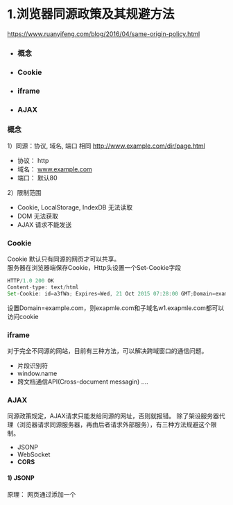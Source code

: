# 1.浏览器同源政策及其规避方法
https://www.ruanyifeng.com/blog/2016/04/same-origin-policy.html
* ### 概念
* ### Cookie
* ### iframe
* ### AJAX

### 概念
1）同源：协议, 域名, 端口 相同
http://www.example.com/dir/page.html

- 协议： http
- 域名： www.example.com
- 端口： 默认80

2）限制范围
- Cookie, LocalStorage, IndexDB 无法读取
- DOM 无法获取
- AJAX 请求不能发送

### Cookie
Cookie 默认只有同源的网页才可以共享。<br/>
服务器在浏览器端保存Cookie，Http头设置一个Set-Cookie字段

```javascript
HTTP/1.0 200 OK
Content-type: text/html
Set-Cookie: id=a3fWa; Expires=Wed, 21 Oct 2015 07:28:00 GMT;Domain=example.com; path=/blog Secure; HttpOnly
```
设置Domain=example.com，则exapmle.com和子域名w1.exapmle.com都可以访问cookie

### iframe
对于完全不同源的网站，目前有三种方法，可以解决跨域窗口的通信问题。
- 片段识别符
- window.name
- 跨文档通信API(Cross-document messagin) 
....

### AJAX
同源政策规定，AJAX请求只能发给同源的网址，否则就报错。
除了架设服务器代理（浏览器请求同源服务器，再由后者请求外部服务），有三种方法规避这个限制。

- JSONP 
- WebSocket
- __CORS__

#### 1) JSONP
原理： 网页通过添加一个<script>元素，向服务器请求JSON数据，这种做法不受同源政策限制。                             
      服务器收到请求后，将数据放在一个指定名字的回调函数里传回来。
```javascript
function addScriptTag(src){
  var script = document.createElement('script');
  script.setAttribute('type', 'text/javascript');
  script.src = src;
  document.body.appendChild(script);
}
windown.onload = function(){
  addScriptTag('http://example.com/ip?callback=foo')
}
function foo(data){
  console.log('Your public IP address is: ' + data.ip)
}
```
__注意，该请求的查询字符串有一个callback参数，用来指定回调函数的名字，这对于JSONP是必需的。服务器收到这个请求以后，会将数据放在回调函数的参数位置返回。__

```javascript
foo({
  "ip": "8.8.8.8"
});
```
优点：简单适用，老式浏览器全部支持
缺点： 1.只能法GET请求。 2.后台需要配合修改 （服务端必须要调整以返回callback(...)）